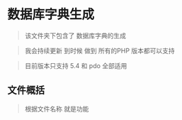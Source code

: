 # 数据库字典生成

> 该文件夹下包含了 数据库字典的生成 

> 我会持续更新 到时候 做到 所有的PHP 版本都可以支持

> 目前版本只支持 5.4 和 pdo 全部适用 

## 文件概括
> 根据文件名称 就是功能